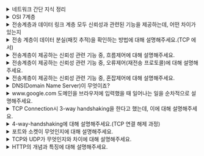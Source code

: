 <details markdown = "1">
<summary>네트워크 간단 지식 정리</summary>

- `네트워크` : 노드와 링크가 서로 연결되어 있으며 리소스를 공유하는 집합을 의미합니다.
- `노드` : 서버, 라우터, 스위치등 네트워크 장치
- `링크(엣지)` : 노드와 노드를 연결하는 매체, 유선 또는 무선과 같은 연결매체(와이파이나 LAN)
- `트래픽` : 특정 시점에 링크 내의 흐르는 데이터의 양 (트래픽 이많다 == 흐르는 데이터가 많아졌다, 처리량이 많다 == 처리되는 트래픽이 많다)
- `대역폭` : 주어진 시간 동안 네트워크 연결을 통해 흐를 수 있는 최대 비트 수 or 최대로 처리할 수 있는 트래픽
- `RTT(Round Trip Time)` : 데이터 패킷이 송신자로부터 수신자까지 가는 시간과 그 반대 방향으로 돌아오는 전체 시간을 의미
- `네트워크 토폴로지` : 네트워크에 참여하는 링크 및 노드들의 배치 형태 및 망구성방식을 의미(버스,스타,트리 형 존재), 병목현상을 해결하는 척도
- `버스 토폴로지` : (하나의 링크에 여러 노드 있는 형태) 소규모 네트워크 구축하기 쉽고, 한 노드 장애나도 따른데 영향 X, 메인 링크에 많은 트래픽 생기면 정체 현상 발생, 메인 링크 망가지면 문제
- `스타 토폴로지` : (중앙에 노드를 기반으로 연결된 형태) 중앙 노드 아닌 한 노드에 장애 발생 시 따른 영향 X, 다른 노드 가려면 중앙 노드 거쳐야함(중앙에 방화벽), 안정적, 중앙 노드 에러 시 큰 문제
- `트리 토폴로지(계층적)` : 노드 추가 삭제는 보통, 리프 노드 에러는 나머지 영향 X, 특정 노드 트래픽 집중시 하위 노드에 영향, 루트 노드 문제 시 다 문제(백본 케이블 기반으로 연결)
- `백본 케이블` : 여러 소형 네트워크를 묶어 대규모 파이프 라인을 통해, 높은 대역폭으로 다른 네트워크 집합과 연결되는 네트워크
- `링형 토폴로지` : (고리 형태), 연결리스트 처럼 노드 추가 삭제 쉬움, 토큰을 기반으로 연속적으로 노드 거치며, 권한이 없는 노드는 데이터 안받음, 토큰이 없는 노드는 통신 참여 불가
- `메시 토폴로지` : (그물망으로 다 연결된 상태) 노드 추가 및 삭제 어려움(많이 연결되어있어서), 안정성은 높음(한 노드 장애 나도 다른 노드 영향 X), 트래픽 분산, 구축 비용이 고가라는 단점
- `병목현상(bottleNek)` : 트래픽에 의해 데이터의 흐름이 제한된 상황(토폴로지를 안다면 어떤 회선 또는 서버의 용량을 증가시켜야 하는지 파악 가능)
- `유니캐스트` : 1대1 통신으로 대표적으로 HTTP 통신
- `멀티캐스트` : 1대N 통신으로 연결된 모든 노드들에게 데이터를 전달하지는 않고, 특정 그룹에게만 데이터를 전달
- `애니캐스트` : 연결된 모든 노드에게 데이터를 전달(대표적으로 ARP)
- `근거리 통신망(LAN)` : 근거리 통신망으로, 높은 안정성과 속도를 가집니다. 하나의 논리적 주소인 IP를 기반으로 여러개의 물리적 주소인 MAC 주소로 구별하는 네트워크(허브나 스위치로 연결됨)<br>
- `대도시 통신망(MAN)` : 도시와 도시의 통신망을 뜻하며 2개 이상의 LAN이 연결되어 구성됩니다.(라우터 브리지 등으로 연결되어 있음)
- `광역 통신망(WAN)` : 국가와 국가와의 통신, 제일 혼잡
- `TCP/IP 4계층` : 장치들이 인터넷 상에서 데이터를 주고받을 때 쓰는 독립적인 프로토콜 집합
- `애플리케이션 계층` : HTTP, SMTP, SSH, FTP 등이 있다. 웹 서비스, 이메일 등 서비스를 실질적으로 사람들에게 제공하는 층
- `전송 계층` : TCP, UDP등이 있다. 애플리케이션 계층에서 받은 메세지를 기반으로 세그먼트 또는 데이터그램으로 쪼개고, 데이터가 오류없이 순서대로 전달되도록 하는 층
- `인터넷 계층(network 계층)` : IP, ICMP, ARP 등이 있음. 세그먼트 또는 데이터그램을 패킷화하여 목적지로 전송하는 역할
- `링크 계층` : 물리 계층 + 데이터 링크 계층, 전선 광섬유 등이 있다. 데이터가 네트워크를 통해 물리적으로 전송되는 방식 정의
- `캡슐화` : 캡슐화는 데이터를 보낼때(송신자 -> 수신자), 데이터가 각 계층을 지나며 각 계층의 특징들이 담긴 헤더들이 붙여지는 과정 의미
- `비캡슐화` : 캡슐화 역과정, 캡슐화된 데이터를 역순으로 제거하면서 응용계층까지 도달하는 괒어
- `PDU(Protocol Data Unit)`: 각 계층의 데이터 단위
    - 애플리케이션(메세지), TCP(세그먼트), UDP(데이터그램), 인터넷(패킷), 데이터 링크(프레임), 물리계층(비트)
- `세그먼트 or 데이터 그램` : 적절한 크기로 쪼갠 조각
- `패킷` : 세그먼트에 SP(송신자 IP)와 DP(수신자 IP)가 포함된 IP헤더가 붙은 형태의 조각
- `프레임` : MAC 주소 헤더와 CRC/체크섬 트레일러가 붙은 조각
- `MTU(Maximum Transmission Unit)` : 네트워크에서 전송될 수 있는 최대 데이터 패킷의 크기를 의미하며, 이 크기를 초과하는 데이터는 패킷으로 분할되어 전송됩니다
- `SSH(Secure Shell Protocol)` : 보안되지 않은 네트워크에서 네트워크 서비스를 안전하게 운영하기 위한 암호화 네트워크 프로토콜
- `FTP(File Transfer Protocol)` : 노드와 노드간 파일을 전송하는데 사용되는 프로토콜
- `SMTP` : 인터넷을 통해 메일을 보낼때 사용되는 프로토콜
- `TCP` : 가상 회선 패킷 교환 방식 사용, 오류 검사 메커니즘으로 재전송이나 체크섬 사용, 헤더 크기가 가변적
- `UDP` : 데이터 그램 패킷 교환 방식(순서 보장 X), 오류검사는 단순한 체크섬만 제공, 헤더가 8바이트로 고정, 쓰리웨이 포웨이 핸드쉐잌도 안함
- `ICMP(Internet Control Message Protocol)` : 노드와 노드사이에서 통신이 잘되나 확인하는 프로토콜
- `3-웨이 핸드쉐이크` : TCP의 연결 성립 과정. 
    - 클라이언트는 서버에 클라이언트의 ISN(고유번호)을 담아 SYN을 보냄(SYN 단계)
    - 서버는 클라이언트의 SYN을 수신하고, 서버의 ISN을 보내며, 승인번호로 클라이언트의 ISN + 1을 보냄(SYN/ACK)
    - 클라이언트는 서버의 ISN+1한 값인 승인번호를 담아 ACK를 서버에 보냄(ACK)
- `ISN` : TCP 기반 통신에서, 각각의 새연결에 할당된 고유한 시퀀스 번호
- `라우팅` : 네트워크에서 패킷(데이터)를 보낼때 최적의 경로를 선택하는 과정이며 라우터가 이를 수행. 데이터는 목적지로 가능동안 여러 라우터를 거치며 여러 번 라우팅 수행
- `라우터` : 네트워크 사이에서 데이터를 전달하는 장치로, 둘 이상의 서로 다른 네트워크에 연결. 데이터를 목적지로 보낼 때 최적의 경로를 결정하고, 경로가 결정되면 해당 경로로 데이터를 넘겨주는 일을 수행(라우팅 테이블 기반)<br>
- `게이트 웨이` : 서로 다른 네트워크나 프로토콜 간의 통신을 가능하게 하는 장치(라우터랑 비슷)
- `홉` : 데이터 패킷이 소스에서 목적지로 전송되는 동안 거치는 네트워크 장치(예 : 라우터) 숫자
- `IP주소` : 인터넷 프로토콜에 할당된 장치의 고유한 숫자 주소로, 네트워크 상에서 특정 장치를 식별하기 위해 사용
- `MAC주소` : NIC(네트워크 인터페이스 카드)에 할당된 고유한 하드웨어 주소로, 물리적 네트워크 상에서 장치를 식별하기 위해 사용
- `ARP(Address Resolution Protocol)` : IP 주소를 기반으로 해당 장치의 MAC 주소를 알아내기 위한 프로토콜 (반대로 하면 RARP)
    - MAC 주소 찾기 위해 브로드 캐스팅을 통해 데이터를 연결된 네트워크 장치에 모두 보냄
    - 맞는 장치가 있다며해당 장치는 유니캐스트로 데이터를 전달해 주소를 찾음
- `IPV4` : 32비트로 표현되는 주소체계로 8비트씩 4개로 구분(10진수로 표현)
- `IPV6` : 128비트로 표현되는 주소체계로 16비트씩 8개로 구분(16진수로 표현)
    - IPV6에는 데이터 패킷을 암호화하는 IPSec이 내장되어있고, 불필요한 필드를 제거하여 빠른 처리가 가능(보안도 좋고)
- `서브넷 마스크` : IP주소의 네트워크 부분과 호스트 부분을 구분하는데 사용. 4개의 8비트 옥텟으로 구성되어있음.(네트워크 주소 부분은 모두 1, 호스트 주소는 0)
- `IP 주소 클래스` : 주소 공간 효율적으로 관리하기 위해 클래스로 나누어짐.클래스 A에서 네트워크 주소는 첫 옥텟, 나머지는 호스트 주소. B는 1,2옥텟이 네트워크 나머지 호스트, C는 1,2,3 옥텟이 네트워크 나머지 호스트
- `프라이빗 IP` : 네트워크 내부(ex: 가정 회사)에서만 사용되는 주소로, 전세계적으로 유일하진 않지만 하나의 네트워크 내에서 유일함, 외부에서 직접 접근은 불가
- `공용 IP` : 인터넷 서비스 공급자에 의해 할당되는, 전세계 유일한 IP주소, 외부에서 접근 가능
- `NAT(Network Address Translation)` : 사설 IP를 공인 IP로 변환하거나, 반대로 변환하는 기술. 라우터나 방화벽에서(공유기도) 주로 사용되며, 내부 네트워크의 기기가 외부와 통신할때 IP 주소변환 담당
- `대칭 암호화` : 암호화와 복호화에 같은 키를 사용하는 방식(AES, DES)
- `비대칭 암호화` : 암호화와 복호화에 사용하는 키가 다른 방식. 공개키로 암호화하면 비밀키로만 복호화 가능(RSA, ECC, DSA)
- `TLS` : 웹 브라우저와 서버간의 통신을 암호화하여 다양한 공격으로부터 보호하는 프로토콜, SSL 후속 버전. HTTPS를 가능하게 하는 프로토콜.
- `로컬 스토리지` : 웹 스토리지 객체로 브라우저 내에 key:value 형태로 오리진에 종속되어 저장되는 데이터
    - 로컬 스토리지의 경우엔 탭이나 창을 닫어도, 만료 안됨. 캐시를 위해 주로 사용. 사용자 행위나 로그인을 유지하기 위한 값등으로 사용되며, 여기 있는건 자동으로 서버 전송X(쿠키는 전송됨)
- `오리진` : 프로토콜 + 호스트 네임 + port 형식 -> ex)search.shopping.naver.com
- `웹 캐싱 사용 이유` : 로그인 유지, 캐싱, 자동완성 등
- `세션 스토리지` : 로컬 스토리지와 개념 같게 말해도됨, 근데 사용자가 탭을 닫으면 데이터가 만료된다는 특징
- `쿠키` : 웹 캐시와 관련있음, 브라우저에 저장된 데이터 조각. 보통 서버에서 먼저 쿠키를 만들어 Set-Cookie 헤더에 추가해서 보내면, 클라이언트에서 요청헤더 Cookie에 설정되어 자동으로 서버에 전달되고 브라우저에도 저장됨
    - 세션 쿠키 : Expires 또는 Max-Age 적용 안한거. 브라우저 종료되면 쿠키도 사라짐
    - 영구 쿠키 : Expires, Max-Age 적용해서. 특정 날짜 또는 기간 지나며 삭제되는 쿠키. 브라우저 닫을때 만료 X
    - Secure : https로만 쿠키를 주고받을 수 있게 하는 옵션
    - httpOnly : 공격자가 자바스크립트로 뺴낼수 없게함
- `로컬, 세션 스토리지, 쿠키의 공통점과 차이점` : 브라우저에 캐싱을 함으로서 서버로의 요청을 줄여 부하 방지함
- `세션, 세션 ID` : 세션이란 서버와 클라이언트의 연결이 활성화된 상태 의미, ID는 웹 서버 또는 DB에 저장되는 클라이언트에 대한 유니크 ID
- `세션 기반 로그인 프로세스` : 처음 로그인 -> 세션 ID 생성 -> 서버에서 세션 ID를 쿠키로 설정해서 클라이언트에 전달 -> 클라이언트가 서버에 요청 보낼때 세션 ID를 추가해서 보냄 -> 이를 통해 전에 로그인한 아이디인지 확인 가능
- `토큰 기반 인증` : refresh토큰과 access 토큰 두개를 기반으로 구현. 보통 액세스(인증위한)는 짧게, 리프레시 길게
- `HTTP 상태 코드` : 1xx는 요청 잘 받았고 처리하는 중, 2xx 요청 잘 처리 후 데이터 보냄, 3xx : 클라이언트 요청에 대한 완료 위해 추가 작업 필요, 4xx : 요청한 페이지 제공할 수 없거나 요청이 잘못됨, 5xx : 서버가 요청을 처리하지 못하는 상태
- `레이어별 네트워크 장치` : `애플리케이션 계층` -> L7 `전송 계층` -> L4 `네트워크 계층` -> 라우터, L3 `데이터 링크 계층` -> L2 스위치, 브리지  `물리 계층` -> NIC, 리피터, ARP
- `L7 스위치` : 로드밸런서라고도 하며, 서버의 부하를 분산함.(서버 이중화 및 보안에 강점) IP, PORT뿐 아니라 url,헤더,쿠키 등을 기반으로 트래픽 분산, 헬스 체크를 통해 장애 발생 서버 확인 후 거기에 트래픽 안보냄
- `헬스 체크` : 정상적인 서버 또는 비 정상적 서버 판별함, 반복적으로 서버에 요청을 보내면서 확인(ex: 3웨이 핸드쉨)
- `L4 스위치` : 패킷의 IP주소와 포트 번호를 통해 트래픽 분산
- `L3 스위치` : L2스위치 기능 + 라우팅을 하는 장비
- `L2 스위치` : 장치들의 MAC 주소를 관리하고, 네트워크 계층에서 받은 패킷을 기반으로 이더넷 프레임을 만들어 목적지 MAC주소에 패킷을 보내주는 역할
- `브리지` : 두개의 LAN을 상호 접속할 수 있도록 하는 통신망 연결 장치
- `리피터` : 신호를 증폭하여 전달하는 장치
- `전 이중화 통신` : 두 장치가 동시에 서로에게 데이터를 송수신 할 수 있는 방식
- `반이중화 통신` : 두 장치 간에 한번에 한방향으로만 데이터를 송수신 할 수 있는 방식(워키토키 같음)
- `서버 과부하` : 서버가 리소스를 소진하여 들어오는 요청을 처리하지 못할때 발생(ex: 503), 이유는 보통 자원의 한계점 도달임. 서버의 CPU 사용량이 80~90프로에 도달하거나, 메모리가 부족해서 계속해서 스와핑이 발생하면 과부하 -> 모니터링을 통한 자원의 적절한 할당 필요
- `AWS 오토 스케일링` : 서비스 이용 불가능 상태 이전 cloud watch가 계속해서 모니터링하고, 자원의 용량을 자동으로 조정하는 방법(용량 조정시 시간 오래걸려 로드 밸런서도 둠)
- `서킷 브레이커` : 서비스 장애를 감지하고 연쇄적으로 생기는 에러를 방지하는 기법. 서비스와 서비스사이에 서킷브레이커 계층두고, 미리 설정해둔 timeout 임계값에 도달하면 서킷 브레이커가 그 이후의 추가호출에 무조건 에러를 반환함 -> 연쇄 오류전파를 끝내는 방법
- `대규모 트래픽 서버 부하 해결` : 오토 스케일링이나, 서킷 브레이커 외에 우선 불필요한 컨텐츠 제거하기. 분산된 서버 네트워크(CDN)를 기반으로 컨텐츠를 제공해서 메인 서버 부하를 줄임. 해당 트래픽 자체가 발생안하도록 캐싱을 사용
</details>

<details markdown = "1">
<summary>OSI 7계층</summary>
<img src = "https://github.com/wookjongkim/cs-study/assets/121083077/d18d26a6-8a28-482e-b37e-5b758251759f">
<br>
OSI 7계층은 네트워킹에서의 통신 프로세스를 이해하기 위한 표준 모델입니다.<br>

- `7계층(application layer, 응용계층)` : 최종 목적지로 응용프로그램과 연관해 서비스를 수행하는 계층입니다. 이메일 , 웹사이트 조회 등 어플리케이션 서비스 제공(HTTP,FTP,DNS 등이 있다)
- `6계층(Presentation layer, 표현 계층)` : 데이터의 암호화, 압축,변환등을 담당하는 계층입니다.(JPEG, MPEG 등)
- `5계층(Session layer, 세션 계층)` : 통신 세션을 구성하고 유지하기 위한 기능을 담당하는 계층입니다.(API, SOCKET)
- `4계층(Transport layer, 전송 계층)` : 종단 간의 사용자들에게 신뢰성 있는 데이터를 전달하기 위한 계층입니다.단위 세그먼트 or 데이터 그램(TCP,UDP)
  - 흐름제어 : 송신측, 수신측 사이의 데이터 처리 속도 차이 제어
  - 혼잡제어 : 네트워크 혼잡을 피하기 위해 송신측에서 보내는 데이터의 전송 속도 제어
  - 오류제어 : 오류 검출 및 잘못된 패킷 재전송 등 관리
- `3계층(Network layer, 네트워크 계층)` : IP를 지정하고 라우터로 경로를 선택해 (네트워크를 통해) 패킷을 전송하는 계층(Router), 단위 패킷
- `2계층(Data Link Layer, 데이터 링크 계층)` : 프레임 단위의 데이터 전송과 MAC 주소를 이용한 통신을 처리하는 계층.단위 프레임. 신뢰성 있는 전송 위해 에러 검출 및 흐름제어 담당(이더넷 프로토콜, 스위치)
- `1계층(Physical Layer, 물리 계층)` : 데이터를 전기 신호로 변환 및 제어하는 계층, 단위 비트(리피터 ,허브)

<br>
전송 계층은 전체 통신 경로(최초 송신자와 최종 수신자 간)를 걸쳐 데이터의 안정성 보장, 데이터 링크 계층은 직접 연결된 두 장치간의 데이터 전송 관리<br>
<br>
꼬리질문 1 - 왜 각 계층은 나누어져 있을까요??<br>
통신이 일어나는 과정을 단계별로 잘 확인할 수 있고, 특정 계층에 문제가 말생하면 해당 계층만을 수정하거나 조정함으로서 다른 계층의 장비나 소프트웨어에 영향을 미치지 않고 효율적으로 문제 해결 가능<br>
</details>

<details markdown = "1">
<summary>전송계층과 데이터 링크 계층 모두 신뢰성과 관련된 기능을 제공하는데, 어떤 차이가 있는지</summary>
전송계층은 논리적으로 연결된, 종단간의 호스트에 신뢰성 관련 기능(흐름 제어, 혼잡제어, 오류제어)를 제공합니다.<br>
데이터 링크 계층은 물리적으로 연결된 호스트 사이의 전송으로 직접 묶여있는 호스트-노드 혹은 노드-노드 간의 신뢰성 관련 기능(오류제어, 흐름제어, 회선 제어)를 제공합니다.<br>
<br>
한줄 요약 : 전송 계층은 논리적 연결(종단간 호스트) / 데이터링크 계층은 물리적 연결(인접한 노드 or 호스트)
</details>

<details markdown = "1">
<summary>전송 계층이 데이터 분실(패킷 추적)을 확인하는 방법에 대해 설명해주세요.(TCP 에서)</summary>
전송 계층은 세그먼트 마다 고유한 시퀀스 번호를 부여하여 전송합니다.(이후 수신자 측에서 재조립 -> 이를 통해 패킷 분실 여부 확인)<br>
수신측은 정상적으로 데이터를 받으면 해당 패킷의 시퀀스 번호와 함께 확인 응답(ACK)을 송신측에 보냅니다.<br>
송신측은 데이터를 보낸 후 일정 시간 동안(타임 아웃) 확인 응답을 기다리는데, 송신 측이 타임아웃 내에 확인 응답을 받지 못하면 해당 패킷을 분실로 간주하고 다시 전송합니다.<br>
</details>

<details markdown = "1">
<summary>전송계층이 제공하는 신뢰성 관련 기능 중, 흐름제어에 대해 설명해주세요.</summary>
흐름제어는 송신자와 수신자 간의 데이터 처리 속도 차이를 조절하여 통신의 효율성과 안정성을 보장하는 기능입니다.<br>
특히, 수신자의 버퍼가 넘치지 않도록 데이터 전송 속도를 조절하는데 중점을 둡니다.(송신측의 속도가 빠르면 문제가 된다는 것)<br>
이러한 흐름 제어 기법엔 대표적으로 슬라이딩 윈도우가 있습니다.(Stop and Wait도 있음)<br>
<img src = "https://github.com/wookjongkim/cs-study/assets/121083077/adeae7bf-09df-4e93-b9f9-5be754c8316e">
<br>
슬라이딩 윈도우(Go Back N ARQ)는 특정 크기의 윈도우를 사용해 일정량의 패킷(세그먼트)들을 송신자로부터 수신자에게 보내는 기법입니다.<br>
슬라이딩 윈도우 내의 패킷들 중 ACK를 받지 못한 패킷들이 윈도우에 남게됩니다.<br>
전송된 패킷을 잘 받았다는 ACK 신호가 수신자로부터 송신자로 돌아오면, 해당 패킷의 수만큼 슬라이딩 윈도우는 앞으로 이동합니다.<br>
이러한 로직을 통해 한번에 다량의 패킷을 전송하면서 수신자의 버퍼가 오버플로우 되는 현상을 막을 수 있습니다.<br>
</details>

<details markdown = "1">
<summary>전송계층이 제공하는 신뢰성 관련 기능 중, 오류제어(재전송 프로토콜)에 대해 설명해주세요.</summary>
오류제어는 데이터 통신 과정에서 발생할 수 있는 패킷의 손상이나 손실을 대처하는 방법입니다.<br>
이를 위해 재전송 프로토콜이라는 기법을 사용합니다.<br>

`Stop and Wait` 방식은 송신자가 데이터를 보내고, 해당 데이터에 대한 응답 (ACK)을 수신자로부터 받기 전까지 다음 데이터를 보내지 않습니다.<br>
이 방식은 간단하지만 네트워크의 전체 사용률을 높이기 어렵습니다.<br>
`Go-Back-N` 방식은 송신자가 여러 데이터를 연속으로 보내지만, 수신자가 오류를 감지하면 해당 오류가 발생한 지점부터 모든 데이터를 재전송합니다.<br>
성공한 데이터를 다시 보낼수도 있기에 약간의 비효율성이 발생할 수 있습니다.<br>
`Selective Repeat (SR)` 오류가 발생한 특정 데이터만 재전송하는 방식입니다.<br>
수신자가 데이터를 순차적으로 수신하지 않기 때문에, 데이터의 재정렬 과정이 필요합니다. 또한, 별도의 버퍼 공간이 요구됩니다<br>
<br>
순차적 수신 예시<br>
예를들어 패킷 1,2,3,4,5 순서대로 송신되었는데 3에서 오류 발생하면 3만 재전송을 요청<br>
이때 수신자 버퍼엔 이미 4,5가 도착했을수 있기에, 재전송된 패킷3이 도착했을때 수신자는 패킷들의 순서를 정렬해야함<br>
</details>

<details markdown = "1">
<summary>전송계층이 제공하는 신뢰성 관련 기능 중, 혼잡제어에 대해 설명해주세요.</summary>
송신측의 데이터는 지역망이나 인터넷으로 연결된 대형 네트워크를 통해 전달됩니다. 만약 한 라우터에 데이터가 몰릴 경우, 자신에게 온 데이터를 모두 처리할 수 없게 됩니다.<br>
이 경우 호스트들은 또 다시 재전송을 하고 결국 혼잡만 가중시켜 오버플로우나 데이터 손실을 발생시키게 됩니다.<br>
따라서 이러한 네트워크 혼잡을 피하기 위해 송신측에서 보내는 데이터의 전송속도를 강제로 줄이게 되는데, 이러한 작업을 혼잡제어라고 합니다.<br>
(흐름 제어가 송신측과 수신측 사이의 전송속도를 다루는데 반해, 혼잡제어는 호스트와 라우터를 포함한 넓은 관점에서 전송 문제를 다룸)<br>
<br>
<br>
-- 답변은 이 형식 ---
네트워크의 혼잡(네트워크 내에 패킷의 수가 과도하게 증가하는 현상)을 피하기 위해 송신측에서 보내는 데이터의 전송속도를 제어하는 것입니다.<br>
이러한 혼잡 현상을 방지하고 제거하기 위한 기능이 혼잡제어로 다양한 방식이 존재합니다.<br>
<br>

`AIMD(Additive Increase/ Multiplicative Decrease)` 방식은 처음에 패킷을 하나씩 보내고 문제가 없다면(ACK를 성공적으로 받으면) Window Size를 1씩 증가시키는 방식입니다.<br>
만약 문제가 발생하면 Window Size를 절반으로 줄입니다.<br>
초기에 높은 대역폭을 사용하지 못하여 오랜 시간이 걸리고 네트워크가 혼잡해지는 상황을 미리 감지하지 못합니다.<br>
<br>

`Slow Start` 방식도 앞선 AIMD와 마찬가지로, 패킷을 하나씩 보내면서 시작하며, ACK마다 윈도우 크기가 2배씩 증가하게 됩니다.<br>
윈도우 크기가 임계값에 도달하거나, 혼잡을 감지하면 윈도우 크기를 절반으로 줄이고 혼잡 회피 단계로 넘어가게 됩니다<br>
타임아웃이 발생하면 윈도우 크기를 1로 초기화하고 다시 Slow Start 단계를 시작합니다.<br>
<br>

`Fast Retransmit(빠른 재전송)`방식은 세개 이상의 중복된 ACK(동일한 ACK 번호)가 도착했을 때, 패킷 손실을 감지하는 메커니즘.<br>
일반적인 타임아웃을 기다리지 않고 즉시 해당 패킷을 재전송하게 됩니다.<br>
<br>
`Fast Recovery(빠른 회복)`방식은 빠른 재전송 후에 혼잡을 감지하면 윈도우 크기를 절반으로 줄입니다. 중복 ACK를 계속 수신하게 되면 윈도우 크기를 선형적으로 증가시킵니다<br>
</details>

<details markdown = "1">
<summary>DNS(Domain Name Server)이 무엇이죠?</summary>
도메인 이름과 IP주소와 도메인 이름 간의 변환을 도와주는 시스템을 의미합니다.<br>
</details>

<details markdown = "1">
<summary>www.google.com  도메인을 브라우저에 입력했을 때 일어나는 일을 순차적으로 설명해주세요.</summary>

1. 사용자가 브라우저의 주소창에 www.google.com을 입력합니다
2. 브라우저는 HSTS 목록을 조회하여 해당 URL이 HTTPS를 지원하는지 확인합니다. 지원한다면 요청은 HTTPS로 변환됩니다.
3. 브라우저는 이후 캐싱된 DNS 기록을 통해 통해 해당 도메인 주소에 대응하는 IP주소를 확인합니다.
4. 만약 요청한 URL에 대한 IP주소가 캐시에 없는 경우, ISP(인터넷 서비스 제공자)의 DNS 서버에 쿼리를 보내 호스팅하고 있는 서버의 IP주소를 찾습니다.
5. 브라우저는 해당 IP주소로 TCP연결을 시도합니다. 이 과정에서 3웨이 핸드쉐이크를 실행하여 서버와 연결을 확립합니다.
6. 연결이 완료되면 브라우저는 웹 서버에게 HTTP 요청 메세지를 생성하고 이를 전송합니다.
7. 서버는 받은 요청을 처리하고 해당 Response를 생성합니다.(HTTP 프로토콜을 활용해 메세지가 만들어짐)
8. 서버는 해당 응답 메세지를 TCP/IP연결을 통해 브라우저에 전송합니다.
9. 브라우저는 받은 응답을 렌더링하여 사용자에게 적잘한 형태로 화면에 출력합니다.
</details>

<details markdown = "1">
<summary>TCP Connection시 3-way handshaking을 한다고 했는데, 이에 대해 설명해주세요.</summary>
3-way handshaking은 TCP에서 연결을 초기화하기 위한 과정입니다.<br>
우선 클라이언트가 서버에 연결 요청을 시작하기 위해 SYN 패킷을 보냅니다.(이 패킷에는 임의의 시퀀스 번호를 포함함)<br>
서버는 SYN 패킷을 받았음을 확인하기 위해 ACK를 보내고, 동시에 자신도 데이터를 보내기 위한 준비가 되었음을 알리기 위해 자신의 SYN 패킷을 보냅니다.<br>
클라이언트는 서버가 보낸 ACK와 SYN 패킷을 받고. ACK 패킷을 보내면서 연결 설정을 완료합니다.<br>
이 과정은 클라이언트와 서버 간에 안정적인 연결을 수립하고, 양쪽 모두 데이터 전송을 위한 준비가 되었음을 확인하기 위해 진행됩니다.<br>
<br>
참고 내용<br>
첫번째로 클라이언트는 서버에게 SYN 패킷을 보냅니다. 그리고 자신의 시퀀스 넘버 x를 보냅니다. 서버는 똑같이 SYN과 시퀀스 넘버 y를 보내고 패킷을 잘 받았다는 의미의 ACK=x+1을 보냅니다. 클라이언트는 응답을 받고 마지막으로 ACK=y+1을 보냅니다. 이 과정에서 클라이언트, 서버는 ACK를 받고 센더용 버퍼, 리시버용 버퍼를 생성하게 됩니다.<br>
</details>

<details markdown = "1">
<summary>4-way-handshaking에 대해 설명해주세요.(TCP 연결 해제 과정)</summary>
HTTP 요청과 응답 과정이 끝난 후, 연결 과정을 종료하는 4-way-handshaking이 진행됩니다.<br><br>

1. 클라이언트가 서버로 연결을 종료하겠다는(or 데이터 전송이 완료되었음을 서버에 알리기 위해) FIN 플래그가 설정된 패킷을 전송합니다.
2. 서버는 클라이언트에게 FIN 패킷을 받고,  응답하는 ACK를 보냅니다.(이 시점에서 서버는 클라이언트로부터 데이터 수신을 중단함.)
3. 서버가 보낼 데이터를 모두 전송한 후, 클라이언트에게 자신도 연결을 종료하려고 함을 알리기 위해 FIN 플래그가 설정된 패킷을 보냅니다.
4. 클라이언트는 서버가 보내온 FIN 패킷을 받고, 연결 종료에 대한 마지막 ACK 신호를 보냅니다.(이후 TCP 완전히 종료됨)

<br><br>
꼬리질문 1 - 4way가 한단계 더 많은 이유 or 해제시 사용 이유<br>
클라이언트가 서버에게 모든 데이터 요청을 보냈더라도, 서버 측에서는 클라이언트에게 아직 전송해야 할 데이터가 남아있을 수 있습니다. 따라서 서버는 데이터 전송을 완료한 후에야 FIN 메시지를 전송합니다. 이 과정을 통해 양측 모두가 데이터 전송을 완료하였음을 확인하고 연결을 안전하게 종료할 수 있습니다<br>

<br><br>
꼬리질문 2 - 그렇다면, Server가 Client에게 FIN 플래그를 전송하기 전에 전송한 패킷이 지연이나 유실로 인해 재전송이 일어나 FIN 패킷보다 늦게 도착하면 어떻게 처리를 하나요?<br>
이런 일을 방지하기 위해서, Server로부터 Client가 FIN 플래그를 받더라도 바로 세션을 종료시키지 않고 일정시간 잉여 패킷을 기다리는 과정을 거칩니다.<br>

<br><br>
꼬리질문 3 - 초기 Sequence Number인 ISM을 0부터 시작하지 않고 난수를 생성해서 설정하는 이유는???<br>
ISN을 난수로 시작하는 주된 이유는 보안과 관련이 있습니다. ISN이 예측 가능하면, 공격자가 이를 이용해 TCP 세션을 하이재킹하거나 다른 형태의 중간자 공격을 수행할 수 있습니다. 만약 ISN이 항상 0부터 시작한다면, 공격자는 이전 세션의 패킷과 현재 세션의 패킷을 혼란스럽게 만들 수 있어, 패킷 조작이나 재전송 공격이 가능해집니다<br>
<br>
커넥션을 맺을 때 사용하는 포트는 시간이 지남에 따라 재사용된다. 따라서 두 통신이 과거에 사용된 포트 번호 쌍을 사용할 가능성이 생기고 난수가 아닌 순차적 Number가 전송된다면 이전의 커넥션으로부터 오는 패킷으로 인식할 가능성이 생긴다<br>
</details>

<details markdown = "1">
<summary>포트와 소켓이 무엇인지에 대해 설명해주세요.</summary>

`포트`는 호스트 내에서 네트워크 통신을 하는 프로세스나 서비스를 식별하기 위한 고유한 번호입니다(0 ~ 65535, 보통 TCP,UDP에서 사용).<br>
이를 통해 하나의 IP 주소를 가진 컴퓨터에서도 여러 개의 서비스나 프로세스가 동시에 네트워크 통신을 할 수 있습니다.(ex: 웹서비스는 80, SSH는 22)<br>
(포트번호는 IP주소와 결합하여 송신 및 수신측 프로세스간의 통신을 가능하게함)<br>
<br>

`소켓`은 네트워크상에서 동작하는 프로그램 간 통신의 종착점으로, 두 시스템 사이의 네트워크 연결을 나타내는 객체입니다<br>
(IP 주소 + 포트 번호로 나타낼 수 있음, 이를 통해 네트워크 상 특정 컴퓨터의 프로세스나 서비스와 통신가능)<br>
소켓을 열기 위해서는(통신을 위해) IP, 포트 번호, 프로토콜이 필요하고, 송수신자 모두 소켓을 열어야 합니다.<br>
(특정 포트를 사용하여, 하나의 프로세스가 여러 개의 연결을 수립하려면 각 연결에 대해 고유한 소켓이 생성됩니다)<br>
<br><br>
포트는 특정 서비스나 프로세스가 네트워크상에서 통신하기 위한 끝점의 번호를 나타내며, 소켓은 실제 통신을 위한 양쪽 끝점을 의미합니다.<br>
</details>

<details markdown = "1">
<summary>TCP와 UDP가 무엇인지와 차이에 대해 설명해주세요.</summary>
<img src = "https://github.com/wookjongkim/cs-study/assets/121083077/a8d9b416-bff4-479a-848e-069b786a7214"> <br><br>

`TCP(Transmission Control Protocol)`은 신뢰성 있는 연결형 서비스를 지원하는 전송계층 프로토콜입니다.<br>
TCP는 연결 설정 및 해제를 위해 3 웨이 핸드쉐이크와 4웨이 핸드쉐이크를 사용하고, 순서대로 데이터를 전송하며, 중간에 유실되는 데이터는 재전송됩니다.<br>
흐름 제어, 혼잡 제어, 오류 제어등의 기능을 제공하고, 전이중 통신 방식을 사용하여 양방향으로 동시에 데이터 전송 이 가능합니다.(근데 전이중 통신은 TCP,UDP 둘다 가능함 답변시 빼야할듯)<br>
(점대점 방식으로 연결, 멀티캐스팅이나 브로드 캐스팅 지원 X)<br>
<br>
`UDP(User DataGram Protocol)`은 비연결형 서비스를 지원하는 전송계층 프로토콜 입니다.(최소한의 오류 검출 기능만 제공, 오류 복기 기능 X)<br>
tcp와 다르게 데이터의 전송 순서를 보장하지 않고, 수신 여부도 확인하지 않습니다.<br>
별도의 연결 과정을 진행하지 않고, Header 구성이 간단하여 전송 오버헤드가 적습니다.<br>
tcp보다는 빠른 전송 속도를 지원하므로, 스트리밍 서비스나, DNS 및 SNMP에 이용됩니다.<br>
(멀티 태스킹과 브로드 태스킹 지원)<br>
<br><br>
UDP와 TCP는 각각 독립된 포트 주소 공간을 가지므로, 동일한 포트 번호를 사용해도 충돌하지 않습니다.<br>
Checksum은 데이터와 헤더의 에러를 확인하는 용도로 사용됩니다. UDP의 헤더는 TCP에 비해 간단하므로, 오류 복구 기능이 불필요합니다.<br>
</details>

<details markdown = "1">
<summary>HTTP의 개념과 특징에 대해 설명해주세요.</summary>

`HTTP(HyperTesxt Transfer Protocol)`이란 인터넷에서 데이터를 주고 받는데 사용되는 프로토콜(통신 규약)로, 주로 웹 브라우저와 웹 서버간에 통신을 할때 사용됩니다.<br>
<br>

`비연결 지향(Connectionless)`: 클라이언트가 서버에 요청을 하면 서버는 해당 요청에 응답한 후 연결을 끊습니다. 이렇게 하면 많은 수의 사용자와 통신이 가능하게 됩니다.<br>
`상태 비저장(Stateless)`: 기본적인 HTTP는 서버가 클라이언트의 이전 상태나 정보를 저장하고 있지 않습니다. 즉, 각 요청은 독립적입니다. 이는 서버의 처리를 단순화시키지만, 상태를 유지해야 하는 웹 애플리케이션의 경우 쿠키나 세션 같은 기술을 사용하여 상태를 관리합니다.<br>
<br>
<img src = "https://github.com/wookjongkim/cs-study/assets/121083077/62139d0e-fda6-4f78-afef-456d48c45742">
<br>
</details>
















